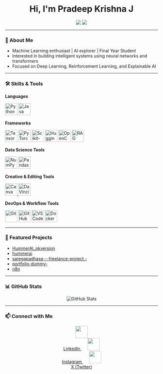 <h1 align="center">Hi, I'm Pradeep Krishna J</h1>

<p align="center">
  <img src="https://img.shields.io/badge/Machine%20Learning-Enthusiast-brightgreen" />
  <img src="https://img.shields.io/badge/AI%20%26%20ML-Final%20Year%20Student-blue" />
</p>

---

### 🚀 About Me  

- Machine Learning enthusiast | AI explorer | Final Year Student  
- Interested in building intelligent systems using neural networks and transformers  
- Focused on Deep Learning, Reinforcement Learning, and Explainable AI  

---

### 🛠️ Skills & Tools  

**Languages**  
<p align="left">
  <img src="https://cdn.jsdelivr.net/gh/devicons/devicon/icons/python/python-original.svg" width="40" title="Python"/>
  <img src="https://cdn.jsdelivr.net/gh/devicons/devicon/icons/java/java-original.svg" width="40" title="Java"/>
</p>  

**Frameworks**  
<p align="left">
  <img src="https://cdn.jsdelivr.net/gh/devicons/devicon/icons/tensorflow/tensorflow-original.svg" width="40" title="TensorFlow"/>
  <img src="https://cdn.jsdelivr.net/gh/devicons/devicon/icons/pytorch/pytorch-original.svg" width="40" title="PyTorch"/>
  <img src="https://cdn.jsdelivr.net/gh/devicons/devicon/icons/scikitlearn/scikitlearn-original.svg" width="40" title="Scikit-learn"/>
  <img src="https://huggingface.co/front/assets/huggingface_logo-noborder.svg" width="40" title="Hugging Face"/>
  <img src="https://cdn.jsdelivr.net/gh/devicons/devicon/icons/opencv/opencv-original.svg" width="40" title="OpenCV"/>
  <img src="https://cdn-icons-png.flaticon.com/512/4712/4712107.png" width="40" title="RAG Model"/>
</p>  

**Data Science Tools**  
<p align="left">
  <img src="https://cdn.jsdelivr.net/gh/devicons/devicon/icons/numpy/numpy-original.svg" width="40" title="NumPy"/>
  <img src="https://cdn.jsdelivr.net/gh/devicons/devicon/icons/pandas/pandas-original.svg" width="40" title="Pandas"/>
</p>  

**Creative & Editing Tools**  
<p align="left">
  <a href="https://www.canva.com" target="_blank">
    <img src="https://cdn.worldvectorlogo.com/logos/canva-1.svg" width="40" title="Canva"/>
  </a>
  <a href="https://www.blackmagicdesign.com/products/davinciresolve" target="_blank">
    <img src="https://upload.wikimedia.org/wikipedia/commons/5/5e/DaVinci_Resolve_17_logo.svg" width="40" title="DaVinci Resolve"/>
  </a>
</p>  

**DevOps & Workflow Tools**  
<p align="left">
  <img src="https://cdn.jsdelivr.net/gh/devicons/devicon/icons/git/git-original.svg" width="40" title="Git"/>
  <img src="https://cdn.jsdelivr.net/gh/devicons/devicon/icons/github/github-original.svg" width="40" title="GitHub"/>
  <img src="https://cdn.jsdelivr.net/gh/devicons/devicon/icons/vscode/vscode-original.svg" width="40" title="VS Code"/>
  <img src="https://cdn.jsdelivr.net/gh/devicons/devicon/icons/docker/docker-original.svg" width="40" title="Docker"/>
</p>  

---

### 🌟 Featured Projects  

- [HummerAI_pkversion](https://github.com/PradeepKrishna-J/HummerAI_pkversion)  
- [hummerai](https://github.com/PradeepKrishna-J/hummerai)  
- [saregapadhasa---freelance-project.-](https://github.com/PradeepKrishna-J/saregapadhasa---freelance-project.-)  
- [portfolio-dummy-](https://github.com/PradeepKrishna-J/portfolio-dummy-)  
- [n8n](https://github.com/PradeepKrishna-J/n8n)  

---

### 📊 GitHub Stats  

<p align="center">
  <img src="https://github-readme-stats.vercel.app/api?username=PradeepKrishna-J&show_icons=true&theme=radical" alt="GitHub Stats" />
</p>  

---

### 📫 Connect with Me  

<p align="center">
  <a href="https://www.linkedin.com/in/pradeepkrishna-j" target="_blank">
    <img src="https://cdn.jsdelivr.net/gh/devicons/devicon/icons/linkedin/linkedin-original.svg" width="40" />
    <br>LinkedIn
  </a>
  &nbsp;&nbsp;&nbsp;&nbsp;
  <a href="https://www.instagram.com/pradeepkrishnaj/" target="_blank">
    <img src="https://cdn-icons-png.flaticon.com/512/174/174855.png" width="40" />
    <br>Instagram
  </a>
  &nbsp;&nbsp;&nbsp;&nbsp;
  <a href="https://x.com/pradeepkrishnaj" target="_blank">
    <img src="https://cdn-icons-png.flaticon.com/512/5968/5968958.png" width="40" />
    <br>X (Twitter)
  </a>
</p>  
